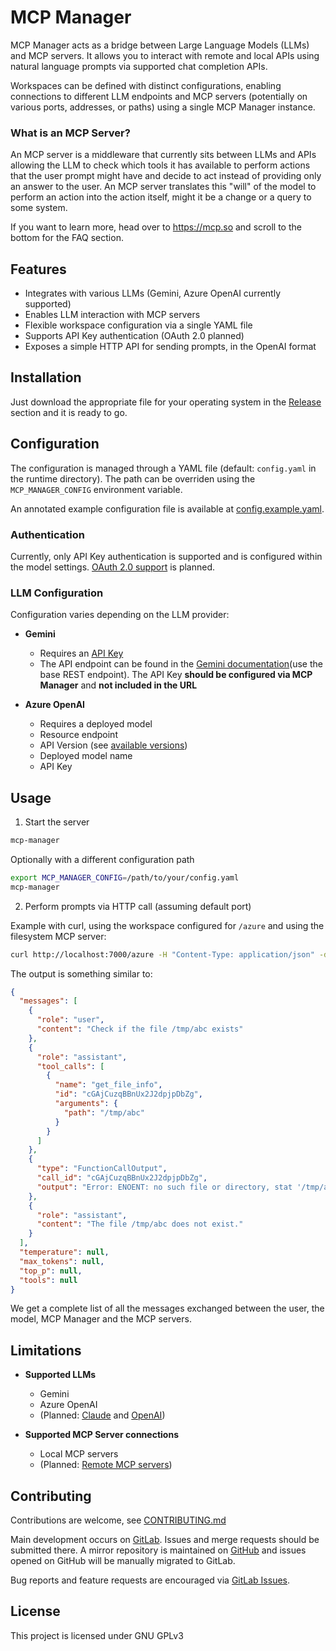 # MCP Manager

MCP Manager acts as a bridge between Large Language Models (LLMs) and MCP servers. It allows you to interact with remote and local APIs using natural language prompts via supported chat completion APIs.

Workspaces can be defined with distinct configurations, enabling connections to different LLM endpoints and MCP servers (potentially on various ports, addresses, or paths) using a single MCP Manager instance.

### What is an MCP Server?

An MCP server is a middleware that currently sits between LLMs and APIs allowing the LLM to check which tools it has available to perform actions that the user prompt might have and decide to act instead of providing only an answer to the user. An MCP server translates this "will" of the model to perform an action into the action itself, might it be a change or a query to some system.

If you want to learn more, head over to <https://mcp.so> and scroll to the bottom for the FAQ section.


## Features

* Integrates with various LLMs (Gemini, Azure OpenAI currently supported)
* Enables LLM interaction with MCP servers
* Flexible workspace configuration via a single YAML file
* Supports API Key authentication (OAuth 2.0 planned)
* Exposes a simple HTTP API for sending prompts, in the OpenAI format

## Installation

Just download the appropriate file for your operating system in the [Release](https://gitlab.com/DMaxter/mcp-manager/-/releases) section and it is ready to go.

## Configuration

The configuration is managed through a YAML file (default: `config.yaml` in the runtime directory). The path can be overriden using the `MCP_MANAGER_CONFIG` environment variable.

An annotated example configuration file is available at [config.example.yaml](./config.example.yaml).

### Authentication

Currently, only API Key authentication is supported and is configured within the model settings. [OAuth 2.0 support](https://gitlab.com/DMaxter/mcp-manager/-/issues/17) is planned.


### LLM Configuration

Configuration varies depending on the LLM provider:
* **Gemini**
    * Requires an [API Key](https://ai.google.dev/gemini-api/docs/api-key)
    * The API endpoint can be found in the [Gemini documentation](https://ai.google.dev/gemini-api/docs/function-calling?example=chart#rest_2)(use the base REST endpoint). The API Key **should be configured via MCP Manager** and **not included in the URL**

* **Azure OpenAI**
    * Requires a deployed model
    * Resource endpoint
    * API Version (see [available versions](https://github.com/Azure/azure-rest-api-specs/tree/main/specification/cognitiveservices/data-plane/AzureOpenAI/inference))
    * Deployed model name
    * API Key

## Usage

1. Start the server

```bash
mcp-manager
```

Optionally with a different configuration path
```bash
export MCP_MANAGER_CONFIG=/path/to/your/config.yaml
mcp-manager
```

2. Perform prompts via HTTP call (assuming default port)

Example with curl, using the workspace configured for `/azure` and using the filesystem MCP server:
```bash
curl http://localhost:7000/azure -H "Content-Type: application/json" -d '{"messages": [{"role":"user","content":"Check if the file /tmp/abc exists"}]}'
```

The output is something similar to:
```json
{
  "messages": [
    {
      "role": "user",
      "content": "Check if the file /tmp/abc exists"
    },
    {
      "role": "assistant",
      "tool_calls": [
        {
          "name": "get_file_info",
          "id": "cGAjCuzqBBnUx2J2dpjpDbZg",
          "arguments": {
            "path": "/tmp/abc"
          }
        }
      ]
    },
    {
      "type": "FunctionCallOutput",
      "call_id": "cGAjCuzqBBnUx2J2dpjpDbZg",
      "output": "Error: ENOENT: no such file or directory, stat '/tmp/abc'"
    },
    {
      "role": "assistant",
      "content": "The file /tmp/abc does not exist."
    }
  ],
  "temperature": null,
  "max_tokens": null,
  "top_p": null,
  "tools": null
}
```

We get a complete list of all the messages exchanged between the user, the model, MCP Manager and the MCP servers.

## Limitations

* **Supported LLMs**
    * Gemini
    * Azure OpenAI
    * (Planned: [Claude](https://gitlab.com/DMaxter/mcp-manager/-/issues/3) and [OpenAI](https://gitlab.com/DMaxter/mcp-manager/-/issues/2))

* **Supported MCP Server connections**
    * Local MCP servers
    * (Planned: [Remote MCP servers](https://gitlab.com/DMaxter/mcp-manager/-/issues/5))

## Contributing

Contributions are welcome, see [CONTRIBUTING.md](./CONTRIBUTING.md)

Main development occurs on [GitLab](https://gitlab.com/DMaxter/mcp-manager). Issues and merge requests should be submitted there. A mirror repository is maintained on [GitHub](https://github.com/DMaxter/mcp-manager) and issues opened on GitHub will be manually migrated to GitLab.

Bug reports and feature requests are encouraged via [GitLab Issues](https://gitlab.com/DMaxter/mcp-manager/-/issues).

## License

This project is licensed under GNU GPLv3
